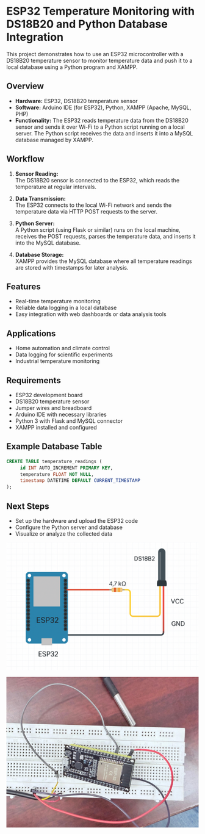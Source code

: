 # ESP32 Temperature Monitoring with DS18B20 and Python Database Integration

This project demonstrates how to use an ESP32 microcontroller with a DS18B20 temperature sensor to monitor temperature data and push it to a local database using a Python program and XAMPP.

## Overview

- **Hardware:** ESP32, DS18B20 temperature sensor
- **Software:** Arduino IDE (for ESP32), Python, XAMPP (Apache, MySQL, PHP)
- **Functionality:** The ESP32 reads temperature data from the DS18B20 sensor and sends it over Wi-Fi to a Python script running on a local server. The Python script receives the data and inserts it into a MySQL database managed by XAMPP.

## Workflow

1. **Sensor Reading:**  
    The DS18B20 sensor is connected to the ESP32, which reads the temperature at regular intervals.

2. **Data Transmission:**  
    The ESP32 connects to the local Wi-Fi network and sends the temperature data via HTTP POST requests to the server.

3. **Python Server:**  
    A Python script (using Flask or similar) runs on the local machine, receives the POST requests, parses the temperature data, and inserts it into the MySQL database.

4. **Database Storage:**  
    XAMPP provides the MySQL database where all temperature readings are stored with timestamps for later analysis.

## Features

- Real-time temperature monitoring
- Reliable data logging in a local database
- Easy integration with web dashboards or data analysis tools

## Applications

- Home automation and climate control
- Data logging for scientific experiments
- Industrial temperature monitoring

## Requirements

- ESP32 development board
- DS18B20 temperature sensor
- Jumper wires and breadboard
- Arduino IDE with necessary libraries
- Python 3 with Flask and MySQL connector
- XAMPP installed and configured

## Example Database Table

```sql
CREATE TABLE temperature_readings (
     id INT AUTO_INCREMENT PRIMARY KEY,
     temperature FLOAT NOT NULL,
     timestamp DATETIME DEFAULT CURRENT_TIMESTAMP
);
```

## Next Steps

- Set up the hardware and upload the ESP32 code
- Configure the Python server and database
- Visualize or analyze the collected data


![alt text](image.png)

![alt text](<WhatsApp Image 2025-06-18 at 10.12.03_373efecd.jpg>)